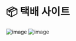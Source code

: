 # 📦 택배 사이트

</hr>

![image](https://user-images.githubusercontent.com/109323666/224193004-41f5a3bd-7fbd-41b5-ac50-5766917907a2.png)
![image](https://user-images.githubusercontent.com/109323666/224192977-adbf0be1-9f29-4ec3-8142-c38aa5130ee6.png)


